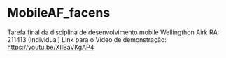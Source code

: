 # MobileAF_facens
Tarefa final da disciplina de desenvolvimento mobile 
Wellingthon Airk
RA: 211413
(Individual)
Link para o Vídeo de demonstração: https://youtu.be/XIlBaVKgAP4
